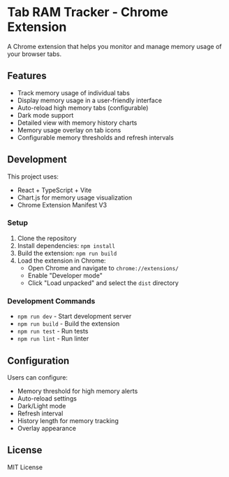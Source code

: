 # Tab RAM Tracker - Chrome Extension

A Chrome extension that helps you monitor and manage memory usage of your browser tabs.

## Features

- Track memory usage of individual tabs
- Display memory usage in a user-friendly interface
- Auto-reload high memory tabs (configurable)
- Dark mode support
- Detailed view with memory history charts
- Memory usage overlay on tab icons
- Configurable memory thresholds and refresh intervals

## Development

This project uses:
- React + TypeScript + Vite
- Chart.js for memory usage visualization
- Chrome Extension Manifest V3

### Setup

1. Clone the repository
2. Install dependencies: `npm install`
3. Build the extension: `npm run build`
4. Load the extension in Chrome:
   - Open Chrome and navigate to `chrome://extensions/`
   - Enable "Developer mode"
   - Click "Load unpacked" and select the `dist` directory

### Development Commands

- `npm run dev` - Start development server
- `npm run build` - Build the extension
- `npm run test` - Run tests
- `npm run lint` - Run linter

## Configuration

Users can configure:
- Memory threshold for high memory alerts
- Auto-reload settings
- Dark/Light mode
- Refresh interval
- History length for memory tracking
- Overlay appearance

## License

MIT License